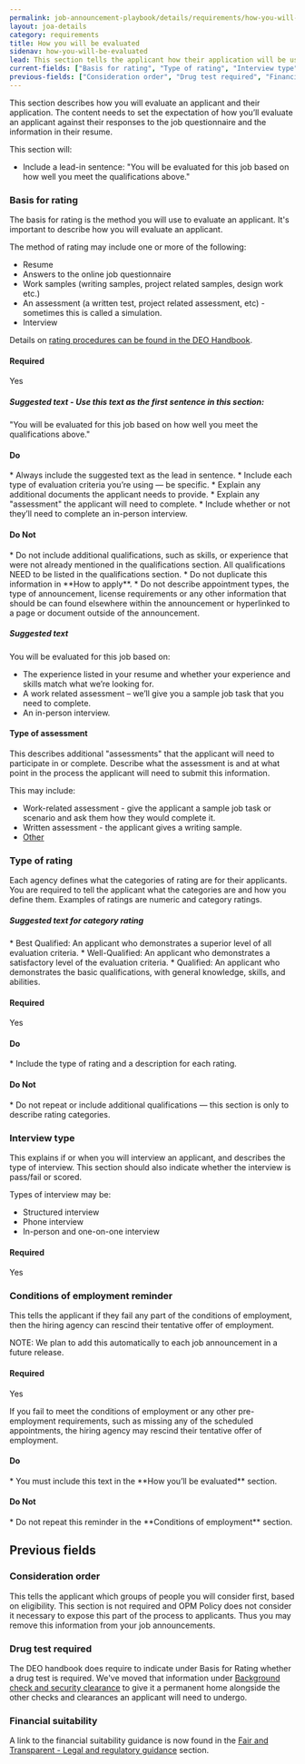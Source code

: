 ```yaml
---
permalink: job-announcement-playbook/details/requirements/how-you-will-be-evaluated/
layout: joa-details
category: requirements
title: How you will be evaluated
sidenav: how-you-will-be-evaluated
lead: This section tells the applicant how their application will be use to determine your eligibility, qualifications, and quality ranking for this position.
current-fields: ["Basis for rating", "Type of rating", "Interview type", "Conditions of employment reminder"]
previous-fields: ["Consideration order", "Drug test required", "Financial suitability"]
---
```


This section describes how you will evaluate an applicant and their application.  The content needs to set the expectation of how you’ll evaluate an applicant against their responses to the job questionnaire and the information in their resume.

This section will:

*	Include a lead-in sentence: "You will be evaluated for this job based on how well you meet the qualifications above."

### Basis for rating

The basis for rating is the method you will use to evaluate an applicant.  It's important to describe how you will evaluate an applicant.

The method of rating may include one or more of the following:

*	Resume
*	Answers to the online job questionnaire
*	Work samples (writing samples, project related samples, design work etc.)
*	An assessment (a written test, project related assessment, etc) - sometimes this is called a simulation.
*	Interview

Details on [rating procedures can be found in the DEO Handbook](https://www.opm.gov/policy-data-oversight/hiring-information/competitive-hiring/deo_handbook.pdf).


#### Required
Yes

<div class="usajobs-recruitment-joa-playbook-details__suggested-text">
<h5>Suggested text - Use this text as the first sentence in this section:</h5>
"You will be evaluated for this job based on how well you meet the qualifications above."
</div>

<div class="usajobs-recruitment-joa-playbook-details__container">
<div class="usajobs-recruitment-joa-playbook-details__do">
  <h4><span class="fa fa-check"></span> Do</h4>
  * Always include the suggested text as the lead in sentence.
  * Include each type of evaluation criteria you’re using — be specific.
  * Explain any additional documents the applicant needs to provide.
  * Explain any "assessment" the applicant will need to complete.
  * Include whether or not they’ll need to complete an in-person interview.

</div>
<div class="usajobs-recruitment-joa-playbook-details__do-not">
  <h4><span class="fa fa-times"></span> Do Not</h4>
  * Do not include additional qualifications, such as skills, or experience that were not already mentioned in the qualifications section. All qualifications NEED to be listed in the qualifications section.
  * Do not duplicate this information in **How to apply**.
  * Do not describe appointment types, the type of announcement, license requirements or any other information that should be can found elsewhere within the announcement or hyperlinked to a page or document outside of the announcement.
</div>
</div>

<div class="usajobs-recruitment-joa-playbook-details__suggested-text">
<h5>Suggested text</h5>
You will be evaluated for this job based on:

* The experience listed in your resume and whether your experience and skills match what we’re looking for.
*	A work related assessment – we’ll give you a sample job task that you need to complete.
*	An in-person interview.
</div>

#### Type of assessment

This describes additional "assessments" that the applicant will need to participate in or complete. Describe what the assessment is and at what point in the process the applicant will need to submit this information.

This may include:

*	Work-related assessment - give the applicant a sample job task or scenario and ask them how they would complete it.
*	Written assessment - the applicant gives a writing sample.
*	[Other](https://www.opm.gov/policy-data-oversight/assessment-and-selection/other-assessment-methods/assessment-method-considerations/)

### Type of rating

Each agency defines what the categories of rating are for their applicants. You are required to tell the applicant what the categories are and how you define them. Examples of ratings are numeric and category ratings.

<div class="usajobs-recruitment-joa-playbook-details__suggested-text">
<h5>Suggested text for category rating</h5>
*	Best Qualified: An applicant who demonstrates a superior level of all evaluation criteria.
*	Well-Qualified: An applicant who demonstrates a satisfactory level of the evaluation criteria.
*	Qualified: An applicant who demonstrates the basic qualifications, with general knowledge, skills, and abilities.
</div>

#### Required
Yes

<div class="usajobs-recruitment-joa-playbook-details__container">
<div class="usajobs-recruitment-joa-playbook-details__do">
  <h4><span class="fa fa-check"></span> Do</h4>
  * Include the type of rating and a description for each rating.
</div>
<div class="usajobs-recruitment-joa-playbook-details__do-not">
  <h4><span class="fa fa-times"></span> Do Not</h4>
  * Do not repeat or include additional qualifications — this section is only to describe rating categories.
</div>
</div>

### Interview type

This explains if or when you will interview an applicant, and describes the type of interview. This section should also indicate whether the interview is pass/fail or scored.

Types of interview may be:

*	Structured interview
*	Phone interview
*	In-person and one-on-one interview

#### Required
Yes

### Conditions of employment reminder

This tells the applicant if they fail any part of the conditions of employment, then the hiring agency can rescind their tentative offer of employment.

NOTE: We plan to add this automatically to each job announcement in a future release.

#### Required
Yes

<div class="usajobs-recruitment-joa-playbook-details__suggested-text">
  If you fail to meet the conditions of employment or any other pre-employment requirements, such as missing any of the scheduled appointments, the hiring agency may rescind their tentative offer of employment.
</div>

<div class="usajobs-recruitment-joa-playbook-details__container">
<div class="usajobs-recruitment-joa-playbook-details__do">
  <h4><span class="fa fa-check"></span> Do</h4>
  * You must include this text in the **How you’ll be evaluated** section.
</div>
<div class="usajobs-recruitment-joa-playbook-details__do-not">
  <h4><span class="fa fa-times"></span> Do Not</h4>
  * Do not repeat this reminder in the **Conditions of employment** section.
</div>
</div>

## Previous fields

### Consideration order

This tells the applicant which groups of people you will consider first, based on eligibility. This section is not required and OPM Policy does not consider it necessary to expose this part of the process to applicants. Thus you may remove this information from your job announcements.

### Drug test required

The DEO handbook does require to indicate under Basis for Rating whether a drug test is required. We've moved that information under [Background check and security clearance](../background-check/#drug-test-required) to give it a permanent home alongside the other checks and clearances an applicant will need to undergo.

### Financial suitability

A link to the financial suitability guidance is now found in the [Fair and Transparent - Legal and regulatory guidance](../../fair-and-transparent/#legal-and-regulatory-guidance) section.
